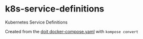 # k8s-service-definitions
Kubernetes Service Definitions

Created from the [doit docker-compose.yaml](https://github.com/Elixir2K8s/doit/blob/master/docker-compose.yml) with `kompose convert` 
